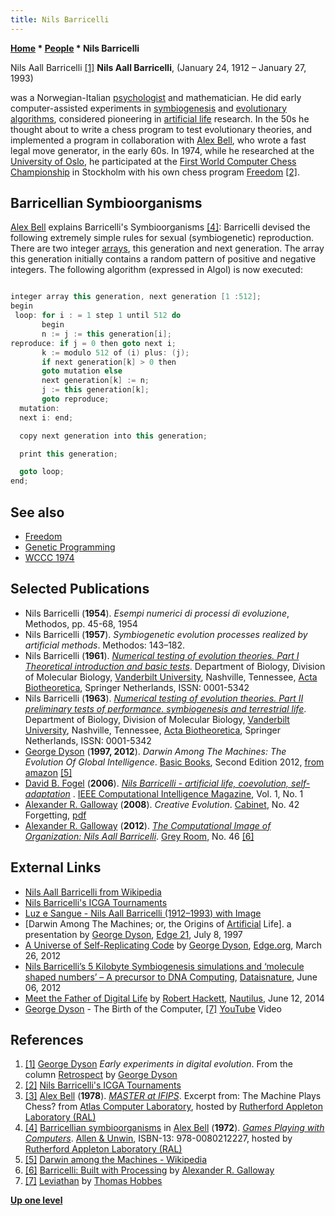 ```yaml
---
title: Nils Barricelli
---
```

**[Home](Home "Home") \* [People](People "People") \* Nils Barricelli**



 [](http://makezine.com/08/dyson/) Nils Aall Barricelli <a id="cite-note-1" href="#cite-ref-1">[1]</a> 
**Nils Aall Barricelli**, (January 24, 1912 – January 27, 1993)  

was a Norwegian-Italian [psychologist](Category:Psychologist "Category:Psychologist") and mathematician. He did early computer-assisted experiments in [symbiogenesis](https://en.wikipedia.org/wiki/Symbiogenesis) and [evolutionary algorithms](Genetic_Programming#EvolutionaryAlgorithms "Genetic Programming"), considered pioneering in [artificial life](https://en.wikipedia.org/wiki/Artificial_life) research. In the 50s he thought about to write a chess program to test evolutionary theories, and implemented a program in collaboration with [Alex Bell](Alex_Bell "Alex Bell"), who wrote a fast legal move generator, in the early 60s. In 1974, while he researched at the [University of Oslo](https://en.wikipedia.org/wiki/University_of_Oslo), he participated at the [First World Computer Chess Championship](WCCC_1974 "WCCC 1974") in Stockholm with his own chess program [Freedom](Freedom "Freedom") <a id="cite-note-2" href="#cite-ref-2">[2]</a>. 



## Barricellian Symbioorganisms


[Alex Bell](Alex_Bell "Alex Bell") explains Barricelli's Symbioorganisms <a id="cite-note-4" href="#cite-ref-4">[4]</a>:
Barricelli devised the following extremely simple rules for sexual (symbiogenetic) reproduction. There are two integer [arrays](Array "Array"), this generation and next generation. The array this generation initially contains a random pattern of positive and negative integers. The following algorithm (expressed in Algol) is now executed: 




```C++

integer array this generation, next generation [1 :512];
begin
 loop: for i : = 1 step 1 until 512 do 
       begin 
       n := j := this generation[i];
reproduce: if j = 0 then goto next i;
       k := modulo 512 of (i) plus: (j);
       if next generation[k] > 0 then 
       goto mutation else 
       next generation[k] := n;
       j := this generation[k];
       goto reproduce;
  mutation:
  next i: end;

  copy next generation into this generation;

  print this generation;

  goto loop;
end;

```

## See also


* [Freedom](Freedom "Freedom")
* [Genetic Programming](Genetic_Programming "Genetic Programming")
* [WCCC 1974](WCCC_1974 "WCCC 1974")


## Selected Publications


* Nils Barricelli (**1954**). *Esempi numerici di processi di evoluzione*, Methodos, pp. 45-68, 1954
* Nils Barricelli (**1957**). *Symbiogenetic evolution processes realized by artificial methods*. Methodos: 143–182.
* Nils Barricelli (**1961**). *[Numerical testing of evolution theories. Part I Theoretical introduction and basic tests](http://www.springerlink.com/content/y502315688024453/)*. Department of Biology, Division of Molecular Biology, [Vanderbilt University](https://en.wikipedia.org/wiki/Vanderbilt_University), Nashville, Tennessee, [Acta Biotheoretica](http://www.springer.com/philosophy/philosophy+of+sciences/journal/10441), Springer Netherlands, ISSN: 0001-5342
* Nils Barricelli (**1963**). *[Numerical testing of evolution theories. Part II preliminary tests of performance. symbiogenesis and terrestrial life](http://www.springerlink.com/content/h85817217u25w6q7/)*. Department of Biology, Division of Molecular Biology, [Vanderbilt University](https://en.wikipedia.org/wiki/Vanderbilt_University), Nashville, Tennessee, [Acta Biotheoretica](http://www.springer.com/philosophy/philosophy+of+sciences/journal/10441), Springer Netherlands, ISSN: 0001-5342
* [George Dyson](https://en.wikipedia.org/wiki/George_Dyson_%28science_historian%29) (**1997, 2012**). *Darwin Among The Machines: The Evolution Of Global Intelligence*. [Basic Books](https://en.wikipedia.org/wiki/Basic_Books), Second Edition 2012, [from amazon](http://www.amazon.com/Darwin-Among-The-Machines-Intelligence/dp/0465031625) <a id="cite-note-5" href="#cite-ref-5">[5]</a>
* [David B. Fogel](David_B._Fogel "David B. Fogel") (**2006**). *[Nils Barricelli - artificial life, coevolution, self-adaptation](http://ieeexplore.ieee.org/Xplore/login.jsp?url=http%3A%2F%2Fieeexplore.ieee.org%2Fiel5%2F10207%2F33585%2F01597062.pdf%3Farnumber%3D1597062&authDecision=-203)* . [IEEE Computational Intelligence Magazine](IEEE#CIM "IEEE"), Vol. 1, No. 1
* [Alexander R. Galloway](https://en.wikipedia.org/wiki/Alexander_R._Galloway) (**2008**). *Creative Evolution*. [Cabinet](https://en.wikipedia.org/wiki/Cabinet_%28magazine%29), No. 42 Forgetting, [pdf](http://cultureandcommunication.org/galloway/pdf/Galloway-Creative_Evolution-Cabinet_Magazine.pdf)
* [Alexander R. Galloway](https://en.wikipedia.org/wiki/Alexander_R._Galloway) (**2012**). *[The Computational Image of Organization: Nils Aall Barricelli](http://www.mitpressjournals.org/doi/abs/10.1162/GREY_a_00059#.VNn-8i6H-49)*. [Grey Room](https://en.wikipedia.org/wiki/Grey_Room), No. 46 <a id="cite-note-6" href="#cite-ref-6">[6]</a>


## External Links


* [Nils Aall Barricelli from Wikipedia](https://en.wikipedia.org/wiki/Nils_Aall_Barricelli)
* [Nils Barricelli's ICGA Tournaments](https://www.game-ai-forum.org/icga-tournaments/person.php?id=493)
* [Luz e Sangue - Nils Aall Barricelli (1912–1993) with Image](http://luzesangue.tumblr.com/)
* [Darwin Among The Machines; or, the Origins of [Artificial](http://www.edge.org/documents/archive/edge21.html) Life]. a presentation by [George Dyson](https://en.wikipedia.org/wiki/George_Dyson_%28science_historian%29), [Edge 21](https://en.wikipedia.org/wiki/Edge_Foundation,_Inc.), July 8, 1997
* [A Universe of Self-Replicating Code](http://edge.org/conversation/a-universe-of-self-replicating-code) by [George Dyson](https://en.wikipedia.org/wiki/George_Dyson_%28science_historian%29), [Edge.org](https://en.wikipedia.org/wiki/Edge_Foundation,_Inc.), March 26, 2012
* [Nils Barricelli’s 5 Kilobyte Symbiogenesis simulations and ‘molecule shaped numbers’ – A precursor to DNA Computing](http://www.dataisnature.com/?p=1448), [Dataisnature](http://www.dataisnature.com/), June 06, 2012
* [Meet the Father of Digital Life](http://nautil.us/issue/14/mutation/meet-the-father-of-digital-life) by [Robert Hackett](http://fortune.com/author/robert-hackett/), [Nautilus](http://nautil.us/), June 12, 2014
* [George Dyson](https://en.wikipedia.org/wiki/George_Dyson_%28science_historian%29) - The Birth of the Computer, <a id="cite-note-7" href="#cite-ref-7">[7]</a> [YouTube](https://en.wikipedia.org/wiki/YouTube) Video


 
## References


1. <a id="cite-ref-1" href="#cite-note-1">[1]</a> [George Dyson](https://en.wikipedia.org/wiki/George_Dyson_%28science_historian%29) *Early experiments in digital evolution*. From the column [Retrospect](http://makezine.com/dyson/) by [George Dyson](https://en.wikipedia.org/wiki/George_Dyson_%28science_historian%29)
2. <a id="cite-ref-2" href="#cite-note-2">[2]</a> [Nils Barricelli's ICGA Tournaments](https://www.game-ai-forum.org/icga-tournaments/person.php?id=493)
3. <a id="cite-ref-3" href="#cite-note-3">[3]</a> [Alex Bell](Alex_Bell "Alex Bell") (**1978**). *[MASTER at IFIPS](http://www.chilton-computing.org.uk/acl/applications/cocoa/p008.htm)*. Excerpt from: The Machine Plays Chess? from [Atlas Computer Laboratory](Atlas_Computer_Laboratory "Atlas Computer Laboratory"), hosted by [Rutherford Appleton Laboratory (RAL)](https://en.wikipedia.org/wiki/Rutherford_Appleton_Laboratory)
4. <a id="cite-ref-4" href="#cite-note-4">[4]</a> [Barricellian symbioorganisms](http://www.chilton-computing.org.uk/acl/literature/books/gamesplaying/p004.htm#index78) in [Alex Bell](Alex_Bell "Alex Bell") (**1972**). *[Games Playing with Computers](http://www.chilton-computing.org.uk/acl/literature/books/gamesplaying/overview.htm)*. [Allen & Unwin](https://en.wikipedia.org/wiki/Allen_%26_Unwin), ISBN-13: 978-0080212227, hosted by [Rutherford Appleton Laboratory (RAL)](https://en.wikipedia.org/wiki/Rutherford_Appleton_Laboratory)
5. <a id="cite-ref-5" href="#cite-note-5">[5]</a> [Darwin among the Machines - Wikipedia](https://en.wikipedia.org/wiki/Darwin_among_the_Machines)
6. <a id="cite-ref-6" href="#cite-note-6">[6]</a> [Barricelli: Built with Processing](http://cultureandcommunication.org/galloway/Barricelli/) by [Alexander R. Galloway](https://en.wikipedia.org/wiki/Alexander_R._Galloway)
7. <a id="cite-ref-7" href="#cite-note-7">[7]</a> [Leviathan](https://en.wikipedia.org/wiki/Leviathan_%28book%29) by [Thomas Hobbes](https://en.wikipedia.org/wiki/Thomas_Hobbes)

**[Up one level](People "People")**







 
